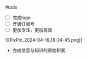 #todo 

- [ ] 完成logo
- [ ] 开通订阅号
- [ ] 更加专注，更加高效

![[PixPin_2024-04-16_18-24-45.png]]

- 完成信息与知识的原始积累


